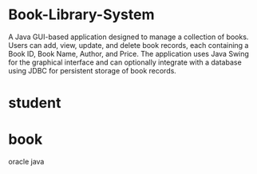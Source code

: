 # Book-Library-System
A Java GUI-based application designed to manage a collection of books. Users can add, view, update, and delete book records, each containing a Book ID, Book Name, Author, and Price. The application uses Java Swing for the graphical interface and can optionally integrate with a database using JDBC for persistent storage of book records.

 # student
 # book
 oracle java